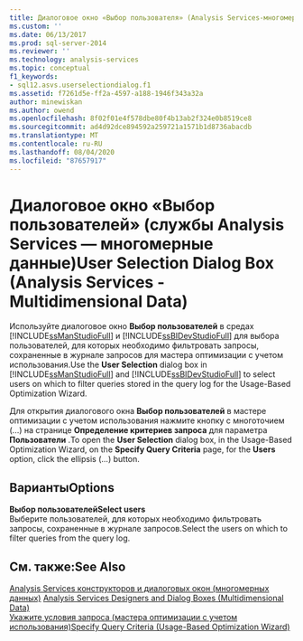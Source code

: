 ```yaml
---
title: Диалоговое окно «Выбор пользователя» (Analysis Services-многомерные данные) | Документация Майкрософт
ms.custom: ''
ms.date: 06/13/2017
ms.prod: sql-server-2014
ms.reviewer: ''
ms.technology: analysis-services
ms.topic: conceptual
f1_keywords:
- sql12.asvs.userselectiondialog.f1
ms.assetid: f7261d5e-ff2a-4597-a188-1946f343a32a
author: minewiskan
ms.author: owend
ms.openlocfilehash: 8f02f01e4f578dbe80f4b13ab2f324e0b8519ce8
ms.sourcegitcommit: ad4d92dce894592a259721a1571b1d8736abacdb
ms.translationtype: MT
ms.contentlocale: ru-RU
ms.lasthandoff: 08/04/2020
ms.locfileid: "87657917"
---
```

# <a name="user-selection-dialog-box-analysis-services---multidimensional-data"></a><span data-ttu-id="f5b65-102">Диалоговое окно «Выбор пользователей» (службы Analysis Services — многомерные данные)</span><span class="sxs-lookup"><span data-stu-id="f5b65-102">User Selection Dialog Box (Analysis Services - Multidimensional Data)</span></span>
  <span data-ttu-id="f5b65-103">Используйте диалоговое окно **Выбор пользователей** в средах [!INCLUDE[ssManStudioFull](../includes/ssmanstudiofull-md.md)] и [!INCLUDE[ssBIDevStudioFull](../includes/ssbidevstudiofull-md.md)] для выбора пользователей, для которых необходимо фильтровать запросы, сохраненные в журнале запросов для мастера оптимизации с учетом использования.</span><span class="sxs-lookup"><span data-stu-id="f5b65-103">Use the **User Selection** dialog box in [!INCLUDE[ssManStudioFull](../includes/ssmanstudiofull-md.md)] and [!INCLUDE[ssBIDevStudioFull](../includes/ssbidevstudiofull-md.md)] to select users on which to filter queries stored in the query log for the Usage-Based Optimization Wizard.</span></span>  
  
 <span data-ttu-id="f5b65-104">Для открытия диалогового окна **Выбор пользователей** в мастере оптимизации с учетом использования нажмите кнопку с многоточием (...) на странице **Определение критериев запроса** для параметра **Пользователи** .</span><span class="sxs-lookup"><span data-stu-id="f5b65-104">To open the **User Selection** dialog box, in the Usage-Based Optimization Wizard, on the **Specify Query Criteria** page, for the **Users** option, click the ellipsis (...) button.</span></span>  
  
## <a name="options"></a><span data-ttu-id="f5b65-105">Варианты</span><span class="sxs-lookup"><span data-stu-id="f5b65-105">Options</span></span>  
 <span data-ttu-id="f5b65-106">**Выбор пользователей**</span><span class="sxs-lookup"><span data-stu-id="f5b65-106">**Select users**</span></span>  
 <span data-ttu-id="f5b65-107">Выберите пользователей, для которых необходимо фильтровать запросы, сохраненные в журнале запросов.</span><span class="sxs-lookup"><span data-stu-id="f5b65-107">Select the users on which to filter queries from the query log.</span></span>  
  
## <a name="see-also"></a><span data-ttu-id="f5b65-108">См. также:</span><span class="sxs-lookup"><span data-stu-id="f5b65-108">See Also</span></span>  
 <span data-ttu-id="f5b65-109">[Analysis Services конструкторов и диалоговых окон &#40;многомерных данных&#41;](analysis-services-designers-and-dialog-boxes-multidimensional-data.md) </span><span class="sxs-lookup"><span data-stu-id="f5b65-109">[Analysis Services Designers and Dialog Boxes &#40;Multidimensional Data&#41;](analysis-services-designers-and-dialog-boxes-multidimensional-data.md) </span></span>  
 [<span data-ttu-id="f5b65-110">Укажите условия запроса &#40;мастера оптимизации с учетом использования&#41;</span><span class="sxs-lookup"><span data-stu-id="f5b65-110">Specify Query Criteria &#40;Usage-Based Optimization Wizard&#41;</span></span>](specify-query-criteria-usage-based-optimization-wizard.md)  
  
  
